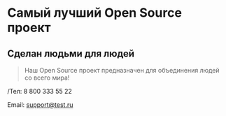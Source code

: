 # Самый лучший Open Source проект

## Сделан людьми для людей

> Наш Open Source проект предназначен для объединения людей со всего мира!

/Тел: 8 800 333 55 22

Email: support@test.ru
